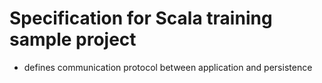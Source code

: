 Specification for Scala training sample project
===================================================
- defines communication protocol between application and persistence

